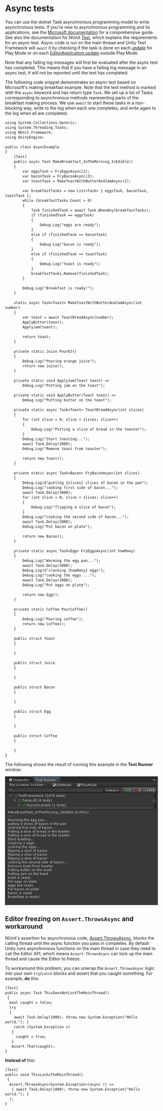 # Async tests

You can use the dotnet Task asynchronous programming model to write asynchronous tests. If you're new to asynchronous programming and its applications, see the [Microsoft documentation](https://docs.microsoft.com/en-us/dotnet/csharp/programming-guide/concepts/async/) for a comprehensive guide. See also the documentation for NUnit [Test](https://docs.nunit.org/articles/nunit/writing-tests/attributes/test.html), which explains the requirements for an async test. Async code is run on the main thread and Unity Test Framework will `await` it by checking if the task is done on each [update](https://docs.unity3d.com/ScriptReference/PlayerLoop.Update.html) for Play Mode or on each [EditorApplication.update](https://docs.unity3d.com/ScriptReference/EditorApplication-update.html) outside Play Mode.

Note that any failing log messages will first be evaluated after the async test has completed. This means that if you have a failing log message in an async test, it will not be reported until the test has completed.

The following code snippet demonstrates an async test based on Microsoft's making breakfast example. Note that the test method is marked with the `async` keyword and has return type `Task`. We set up a list of Tasks corresponding to asynchronous methods representing parts of the breakfast making process. We use `await` to start these tasks in a non-blocking way, write to the log when each one completes, and write again to the log when all are completed.

```
using System.Collections.Generic;
using System.Threading.Tasks;
using NUnit.Framework;
using UnityEngine;

public class AsyncExample
{
    [Test]
    public async Task MakeBreakfast_InTheMorning_IsEdible()
    {
        var eggsTask = FryEggsAsync(2);
        var baconTask = FryBaconAsync(3);
        var toastTask = MakeToastWithButterAndJamAsync(2);

        var breakfastTasks = new List<Task> { eggsTask, baconTask, toastTask };
        while (breakfastTasks.Count > 0)
        {
            Task finishedTask = await Task.WhenAny(breakfastTasks);
            if (finishedTask == eggsTask)
            {
                Debug.Log("eggs are ready");
            }
            else if (finishedTask == baconTask)
            {
                Debug.Log("bacon is ready");
            }
            else if (finishedTask == toastTask)
            {
                Debug.Log("toast is ready");
            }
            breakfastTasks.Remove(finishedTask);
        }

        Debug.Log("Breakfast is ready!");
    }

    static async Task<Toast> MakeToastWithButterAndJamAsync(int number)
    {
        var toast = await ToastBreadAsync(number);
        ApplyButter(toast);
        ApplyJam(toast);

        return toast;
    }

    private static Juice PourOJ()
    {
        Debug.Log("Pouring orange juice");
        return new Juice();
    }

    private static void ApplyJam(Toast toast) =>
        Debug.Log("Putting jam on the toast");

    private static void ApplyButter(Toast toast) =>
        Debug.Log("Putting butter on the toast");

    private static async Task<Toast> ToastBreadAsync(int slices)
    {
        for (int slice = 0; slice < slices; slice++)
        {
            Debug.Log("Putting a slice of bread in the toaster");
        }
        Debug.Log("Start toasting...");
        await Task.Delay(3000);
        Debug.Log("Remove toast from toaster");

        return new Toast();
    }

    private static async Task<Bacon> FryBaconAsync(int slices)
    {
        Debug.Log($"putting {slices} slices of bacon in the pan");
        Debug.Log("cooking first side of bacon...");
        await Task.Delay(3000);
        for (int slice = 0; slice < slices; slice++)
        {
            Debug.Log("flipping a slice of bacon");
        }
        Debug.Log("cooking the second side of bacon...");
        await Task.Delay(3000);
        Debug.Log("Put bacon on plate");

        return new Bacon();
    }

    private static async Task<Egg> FryEggsAsync(int howMany)
    {
        Debug.Log("Warming the egg pan...");
        await Task.Delay(3000);
        Debug.Log($"cracking {howMany} eggs");
        Debug.Log("cooking the eggs ...");
        await Task.Delay(3000);
        Debug.Log("Put eggs on plate");

        return new Egg();
    }

    private static Coffee PourCoffee()
    {
        Debug.Log("Pouring coffee");
        return new Coffee();
    }

    public struct Toast
    {

    }

    public struct Juice
    {

    }

    public struct Bacon
    {

    }

    public struct Egg
    {

    }

    public struct Coffee
    {

    }
}
```

The following shows the result of running this example in the **Test Runner** window:

![Run async test example](./images/async.png)

## Editor freezing on `Assert.ThrowsAsync` and workaround

NUnit's assertion for asynchronous code, [Assert.ThrowsAsync](https://docs.nunit.org/articles/nunit/writing-tests/assertions/classic-assertions/Assert.ThrowsAsync.html), blocks the calling thread until the async function you pass in completes. By default Unity runs asynchronous functions on the main thread in case they need to call the Editor API, which means `Assert.ThrowsAsync` can lock up the main thread and cause the Editor to freeze.

To workaround this problem, you can unwrap the `Assert.ThrowsAsync` logic into your own `try`/`catch` blocks and assert that you caught something. For example, **do** this:

```
[Test]
public async Task ThisDoesNotLockTheMainThread()
 {
  bool caught = false;
  try
  { 
    await Task.Delay(1000); throw new System.Exception("Hello world."); }
    catch (System.Exception x)
   {
     caught = true;
   }
   Assert.That(caught);
}
```

**Instead of** this:

```
[Test]
public void ThisLocksTheMainThread()
 {
  Assert.ThrowsAsync<System.Exception>(async () =>
   { await Task.Delay(1000); throw new System.Exception("Hello world."); }
  );
}
```
